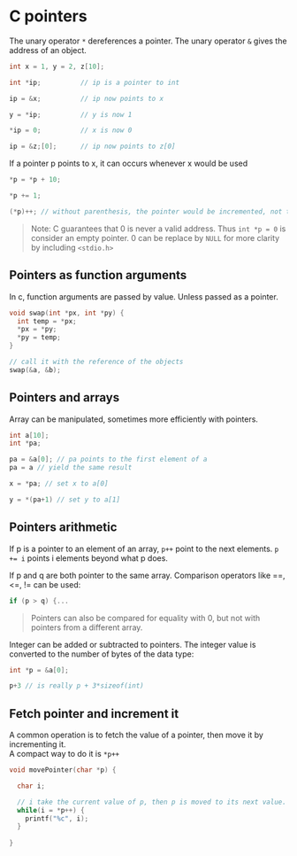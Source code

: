 # C pointers

The unary operator `*` dereferences a pointer.
The unary operator `&` gives the address of an object.

```c
int x = 1, y = 2, z[10];

int *ip;          // ip is a pointer to int

ip = &x;          // ip now points to x

y = *ip;          // y is now 1

*ip = 0;          // x is now 0

ip = &z;[0];      // ip now points to z[0]
```

If a pointer p points to x, it can occurs whenever x would be used

```c
*p = *p + 10;

*p += 1;

(*p)++; // without parenthesis, the pointer would be incremented, not the value it points to.
```
> Note: C guarantees that 0 is never a valid address. Thus `int *p = 0` is consider an empty pointer.
> 0 can be replace by `NULL` for more clarity by including `<stdio.h>`

## Pointers as function arguments

In c, function arguments are passed by value. Unless passed as a pointer.

```c
void swap(int *px, int *py) {
  int temp = *px;
  *px = *py;
  *py = temp;
}

// call it with the reference of the objects
swap(&a, &b);
```

## Pointers and arrays

Array can be manipulated, sometimes more efficiently with pointers.

```c
int a[10];
int *pa;

pa = &a[0]; // pa points to the first element of a
pa = a // yield the same result

x = *pa; // set x to a[0]

y = *(pa+1) // set y to a[1]
```

## Pointers arithmetic

If p is a pointer to an element of an array, `p++` point to the next elements. 
`p += i` points i elements beyond what p does.

If p and q are both pointer to the same array. Comparison operators like ==, <=, != can be used:

```c
if (p > q) {...
```
> Pointers can also be compared for equality with 0, but not with pointers from a different array.

Integer can be added or subtracted to pointers. The integer value is converted to the number of bytes of the data type:

```c
int *p = &a[0];

p+3 // is really p + 3*sizeof(int)
```

## Fetch pointer and increment it

A common operation is to fetch the value of a pointer, then move it by incrementing it.  
A compact way to do it is `*p++`

```c
void movePointer(char *p) {

  char i;

  // i take the current value of p, then p is moved to its next value. Since a char* is terminated by \0, the loop stop at the end of the pointer.
  while(i = *p++) {
    printf("%c", i);
  }
  
}
```
